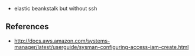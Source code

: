 
 - elastic beankstalk but without ssh
 

## References

 - http://docs.aws.amazon.com/systems-manager/latest/userguide/sysman-configuring-access-iam-create.html